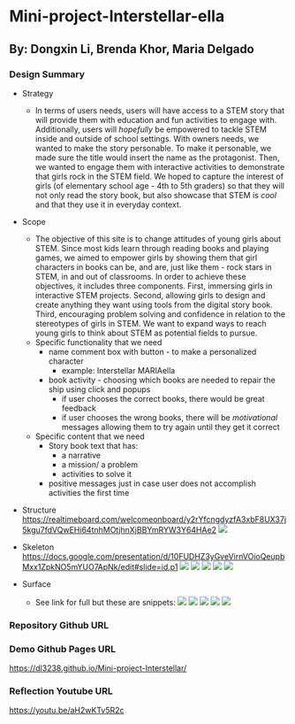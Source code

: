 # Mini-project-Interstellar-ella
## By: Dongxin Li, Brenda Khor, Maria Delgado

### Design Summary
* Strategy
    * In terms of users needs, users will have access to a STEM story that will provide them with education and fun activities to engage with. Additionally, users will *hopefully* be empowered to tackle STEM inside and outside of school settings. With owners needs, we wanted to make the story personable. To make it personable, we made sure the title would insert the name as the protagonist. Then, we wanted to engage them with interactive activities to demonstrate that girls rock in the STEM field. We hoped to capture the interest of girls (of elementary school age - 4th to 5th graders) so that they will not only read the story book, but also showcase that STEM is *cool* and that they use it in everyday context.

* Scope
    * The objective of this site is to change attitudes of young girls about STEM. Since most kids learn through reading books and playing games, we aimed to empower girls by showing them that girl characters in books can be, and are, just like them - rock stars in STEM, in and out of classrooms. In order to achieve these objectives, it includes three components. First, immersing girls in interactive STEM projects. Second, allowing girls to design and create anything they want using tools from the digital story book. Third, encouraging problem solving and confidence in relation to the stereotypes of girls in STEM. We want to expand ways to reach young girls to think about STEM as potential fields to pursue.
    * Specific functionality that we need
        * name comment box with button - to make a personalized character
            * example: Interstellar MARIAella
        * book activity - choosing which books are needed to repair the ship using click and popups
            * if user chooses the correct books, there would be great feedback
            * if user chooses the wrong books, there will be *motivational* messages allowing them to try again until they get it correct
    * Specific content that we need
        * Story book text that has:
            * a narrative
            * a mission/ a problem
            * activities to solve it
         * positive messages just in case user does not accomplish activities the first time

* Structure
https://realtimeboard.com/welcomeonboard/y2rYfcngdyzfA3xbF8UX37j5kgu7fdVQwEHi64tnhMOtjhnXjBBYmRYW3Y64HAe2
  ![](https://i.imgur.com/Jb2PAcG.png)

* Skeleton
https://docs.google.com/presentation/d/10FUDHZ3yGveVirnVOioQeupbMxx1ZpkNO5mYUO7ApNk/edit#slide=id.p1
  ![](https://i.imgur.com/LJ8VGbP.png)
  ![](https://i.imgur.com/U5gBCGb.png)
  ![](https://i.imgur.com/rTwp86u.jpg)
  ![](https://i.imgur.com/k8I90ew.jpg)
  ![](https://i.imgur.com/S8OwWKQ.png)

* Surface
    * See link for full but these are snippets:
    ![](https://i.imgur.com/XN0N0eS.jpg)
    ![](https://i.imgur.com/fDB4MM5.jpg)
    ![](https://i.imgur.com/xYJKai1.jpg)
    ![](https://i.imgur.com/TECd6n5.png)
    ![](https://i.imgur.com/Z5PPbWr.jpg)

### Repository Github URL

### Demo Github Pages URL
https://dl3238.github.io/Mini-project-Interstellar/

### Reflection Youtube URL
https://youtu.be/aH2wKTv5R2c
    
